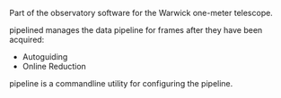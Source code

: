 Part of the observatory software for the Warwick one-meter telescope.

pipelined manages the data pipeline for frames after they have been acquired:

* Autoguiding
* Online Reduction

pipeline is a commandline utility for configuring the pipeline.

